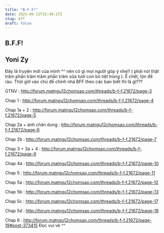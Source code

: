 ```yaml
---
title: "B.F.F!"
date: 2025-06-12T15:49:17Z
slug: bff
draft: false
---
```


## B.F.F!

## Yoni Zy

Đây là truyện mới của mình ^^ nên có gì mọi người góp ý nhe!! ( phải nói thật trăm phần trăm trăm phần trăm sữa tươi con bò tiệt trùng ). Ế chết, lộn đề ràu. Thôi giờ vào chủ đề chính nhá
BFF theo các bạn biết thì là gì???
 
GTNV : http://forum.matngu12chomsao.com/threads/b-f-f.21672/page-3
 
Chap 1 : http://forum.matngu12chomsao.com/threads/b-f-f.21672/page-4
 
Chap 1a + 2 : http://forum.matngu12chomsao.com/threads/b-f-f.21672/page-5
 
Chap 2a + ảnh chân dung : http://forum.matngu12chomsao.com/threads/b-f-f.21672/page-6
 
Chap 2b : http://forum.matngu12chomsao.com/threads/b-f-f.21672/page-7
 
Chap 3 + 3a + 4 : http://forum.matngu12chomsao.com/threads/b-f-f.21672/page-9
 
Chap 4a : http://forum.matngu12chomsao.com/threads/b-f-f.21672/page-10
 
Chap 5 : http://forum.matngu12chomsao.com/threads/b-f-f.21672/page-11
 
Chap 5a : http://forum.matngu12chomsao.com/threads/b-f-f.21672/page-12
 
Chap 5b : http://forum.matngu12chomsao.com/threads/b-f-f.21672/page-13
 
Chap 5c : http://forum.matngu12chomsao.com/threads/b-f-f.21672/page-17
 
Chap 5d : http://forum.matngu12chomsao.com/threads/b-f-f.21672/page-18

Chap 6 : http://forum.matngu12chomsao.com/threads/b-f-f.21672/page-19#post-373415
Đọc vui vẻ ^^